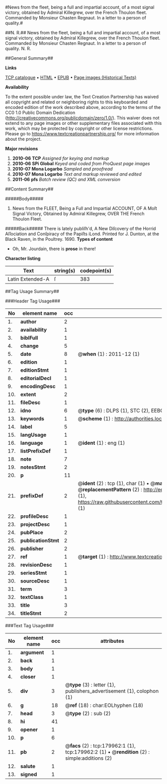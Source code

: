 #News from the fleet, being a full and impartial account, of a most signal victory, obtained by Admiral Killegrew, over the French Thoulon fleet. Commanded by Monsieur Chasten Regnaut. In a letter to a person of quality.#

##N. R.##
News from the fleet, being a full and impartial account, of a most signal victory, obtained by Admiral Killegrew, over the French Thoulon fleet. Commanded by Monsieur Chasten Regnaut. In a letter to a person of quality.
N. R.

##General Summary##

**Links**

[TCP catalogue](http://www.ota.ox.ac.uk/tcp/)  • 
[HTML](http://tei.it.ox.ac.uk/tcp/Texts-HTML/free/B05/B05103.html)  • 
[EPUB](http://tei.it.ox.ac.uk/tcp/Texts-EPUB/free/B05/B05103.epub) • 
[Page images (Historical Texts)](https://historicaltexts.jisc.ac.uk/eebo-53299224e)

**Availability**

To the extent possible under law, the Text Creation Partnership has waived all copyright and related or neighboring rights to this keyboarded and encoded edition of the work described above, according to the terms of the CC0 1.0 Public Domain Dedication (http://creativecommons.org/publicdomain/zero/1.0/). This waiver does not extend to any page images or other supplementary files associated with this work, which may be protected by copyright or other license restrictions. Please go to https://www.textcreationpartnership.org/ for more information about the project.

**Major revisions**

1. __2010-06__ __TCP__ *Assigned for keying and markup*
1. __2010-06__ __SPi Global__ *Keyed and coded from ProQuest page images*
1. __2010-07__ __Mona Logarbo__ *Sampled and proofread*
1. __2010-07__ __Mona Logarbo__ *Text and markup reviewed and edited*
1. __2011-06__ __pfs__ *Batch review (QC) and XML conversion*

##Content Summary##

#####Body#####

1. News from the FLEET, Being a Full and Impartial ACCOUNT, OF A Moſt Signal Victory, Obtained by Admiral Killegrew, OVER THE French Thoulon Fleet.

#####Back#####
There is lately publiſh'd, A New Diſcovery of the Horrid Aſſociation and Conſpiracy of the Papiſts iLond. Printed for J. Dunton, at the Black Raven, in the Poultrey. 1690.
**Types of content**

  * Oh, Mr. Jourdain, there is **prose** in there!

**Character listing**


|Text|string(s)|codepoint(s)|
|---|---|---|
|Latin Extended-A|ſ|383|

##Tag Usage Summary##

###Header Tag Usage###

|No|element name|occ|attributes|
|---|---|---|---|
|1.|__author__|2||
|2.|__availability__|1||
|3.|__biblFull__|1||
|4.|__change__|5||
|5.|__date__|8| @__when__ (1) : 2011-12 (1)|
|6.|__edition__|1||
|7.|__editionStmt__|1||
|8.|__editorialDecl__|1||
|9.|__encodingDesc__|1||
|10.|__extent__|2||
|11.|__fileDesc__|1||
|12.|__idno__|6| @__type__ (6) : DLPS (1), STC (2), EEBO-CITATION (1), OCLC (1), VID (1)|
|13.|__keywords__|1| @__scheme__ (1) : http://authorities.loc.gov/ (1)|
|14.|__label__|5||
|15.|__langUsage__|1||
|16.|__language__|1| @__ident__ (1) : eng (1)|
|17.|__listPrefixDef__|1||
|18.|__note__|7||
|19.|__notesStmt__|2||
|20.|__p__|11||
|21.|__prefixDef__|2| @__ident__ (2) : tcp (1), char (1)  •  @__matchPattern__ (2) : ([0-9\-]+):([0-9IVX]+) (1), (.+) (1)  •  @__replacementPattern__ (2) : http://eebo.chadwyck.com/downloadtiff?vid=$1&page=$2 (1), https://raw.githubusercontent.com/textcreationpartnership/Texts/master/tcpchars.xml#$1 (1)|
|22.|__profileDesc__|1||
|23.|__projectDesc__|1||
|24.|__pubPlace__|2||
|25.|__publicationStmt__|2||
|26.|__publisher__|2||
|27.|__ref__|1| @__target__ (1) : http://www.textcreationpartnership.org/docs/. (1)|
|28.|__revisionDesc__|1||
|29.|__seriesStmt__|1||
|30.|__sourceDesc__|1||
|31.|__term__|3||
|32.|__textClass__|1||
|33.|__title__|3||
|34.|__titleStmt__|2||


###Text Tag Usage###

|No|element name|occ|attributes|
|---|---|---|---|
|1.|__argument__|1||
|2.|__back__|1||
|3.|__body__|1||
|4.|__closer__|1||
|5.|__div__|3| @__type__ (3) : letter (1), publishers_advertisement (1), colophon (1)|
|6.|__g__|18| @__ref__ (18) : char:EOLhyphen (18)|
|7.|__head__|3| @__type__ (2) : sub (2)|
|8.|__hi__|41||
|9.|__opener__|1||
|10.|__p__|6||
|11.|__pb__|2| @__facs__ (2) : tcp:179962:1 (1), tcp:179962:2 (1)  •  @__rendition__ (2) : simple:additions (2)|
|12.|__salute__|1||
|13.|__signed__|1||

